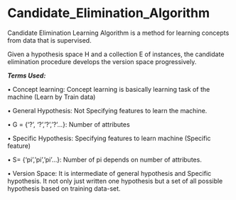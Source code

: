# Candidate_Elimination_Algorithm
Candidate Elimination Learning Algorithm is a method for learning concepts from data that is supervised.


Given a hypothesis space H and a collection E of instances, the candidate elimination procedure develops the version space progressively. 


***Terms Used:***

•	Concept learning: Concept learning is basically learning task of the machine (Learn by Train data)

•	General Hypothesis: Not Specifying features to learn the machine.

•	G = {‘?’, ‘?’,’?’,’?’…}: Number of attributes

•	Specific Hypothesis: Specifying features to learn machine (Specific feature)

•	S= {‘pi’,’pi’,’pi’…}: Number of pi depends on number of attributes.

•	Version Space: It is intermediate of general hypothesis and Specific hypothesis. It not only just written one hypothesis but a set of all possible hypothesis based on training data-set.
